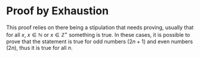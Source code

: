 # Proof by Exhaustion
This proof relies on there being a stipulation that needs proving, usually that for all $x$, $x \in \mathbb{N}$ or $x \in \mathbb{Z}^+$ something is true. In these cases, it is possible to prove that the statement is true for odd numbers ($2n+1$) and even numbers ($2n$), thus it is true for all $n$.